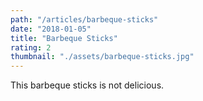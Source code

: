 ```yaml
---
path: "/articles/barbeque-sticks"
date: "2018-01-05"
title: "Barbeque Sticks"
rating: 2
thumbnail: "./assets/barbeque-sticks.jpg"
---
```


This barbeque sticks is not delicious.

